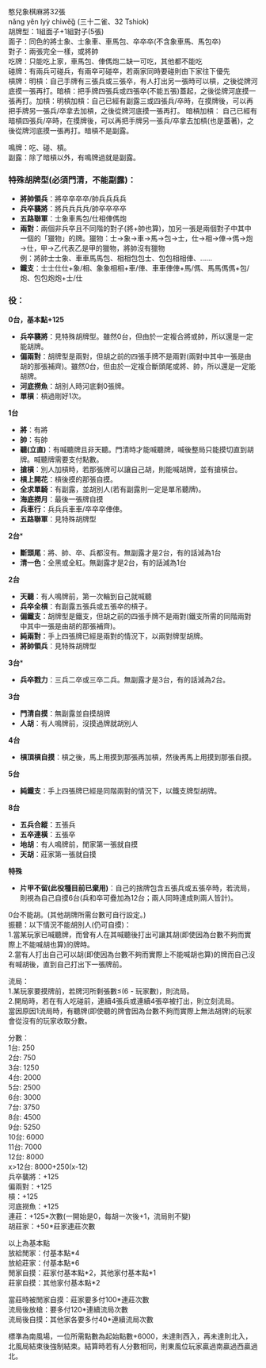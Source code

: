 憨兒象棋麻將32張  
nǎng yěn lyỳ chiwěg̏ (三十二雀、32 Tshiok)  
胡牌型：1組面子+1組對子(5張)  
面子：同色的將士象、士象車、車馬包、卒卒卒(不含象車馬、馬包卒)  
對子：兩張完全一樣，或將帥  
吃牌：只能吃上家，車馬包、俥傌炮二缺一可吃，其他都不能吃  
碰牌：有兩兵可碰兵，有兩卒可碰卒，若兩家同時要碰則由下家往下優先  
槓牌：明槓：自己手牌有三張兵或三張卒，有人打出另一張時可以槓，之後從牌河底摸一張再打。暗槓：把手牌四張兵或四張卒(不能五張)蓋起，之後從牌河底摸一張再打。加槓：明槓加槓：自己已經有副露三或四張兵/卒時，在摸牌後，可以再把手牌另一張兵/卒拿去加槓，之後從牌河底摸一張再打。 暗槓加槓： 自己已經有暗槓四張兵/卒時，在摸牌後，可以再把手牌另一張兵/卒拿去加槓(也是蓋著)，之後從牌河底摸一張再打。暗槓不是副露。

鳴牌：吃、碰、槓。  
副露：除了暗槓以外，有鳴牌過就是副露。
### 特殊胡牌型(必須門清，不能副露)：
- **將帥領兵**：將卒卒卒卒/帥兵兵兵兵
- **兵卒襲將**：將兵兵兵兵/帥卒卒卒卒
- **五路聯軍**：士象車馬包/仕相俥傌炮
- **兩對**：兩個非兵卒且不同階的對子(將+帥也算)，加另一張是兩個對子中其中一個的「獵物」的牌。獵物：士→象→車→馬→包→士，仕→相→俥→傌→炮→仕，甲→乙代表乙是甲的獵物，將帥沒有獵物  
例：將帥士士象、車車馬馬包、相相包包士、包包相相俥、......
- **鐵支**：士士仕仕+象/相、象象相相+車/俥、車車俥俥+馬/傌、馬馬傌傌+包/炮、包包炮炮+士/仕

### 役：
**0台，基本點+125**
- **兵卒襲將**：見特殊胡牌型。雖然0台，但由於一定複合將或帥，所以還是一定能胡牌。
- **偏兩對**：胡牌型是兩對，但胡之前的四張手牌不是兩對(兩對中其中一張是由胡的那張補齊)。雖然0台，但由於一定複合斷頭尾或將、帥，所以還是一定能胡牌。
- **河底撈魚**：胡別人時河底剩0張牌。
- **單槓**：槓過剛好1次。

**1台**

- **將**：有將
- **帥**：有帥
- **聽(立直)**：有喊聽牌且非天聽。門清時才能喊聽牌，喊後整局只能摸切直到胡牌。喊聽牌需要支付點數。
- **搶槓**：別人加槓時，若那張牌可以讓自己胡，則能喊胡牌，並有搶槓台。
- **槓上開花**：槓後摸的那張自摸。
- **全求單騎**：有副露，並胡別人(若有副露則一定是單吊聽牌)。
- **海底撈月**：最後一張牌自摸
- **兵車行**：兵兵兵車車/卒卒卒俥俥。
- **五路聯軍**：見特殊胡牌型

**2台***

- **斷頭尾**：將、帥、卒、兵都沒有。無副露才是2台，有的話減為1台
- **清一色**：全黑或全紅。無副露才是2台，有的話減為1台

**2台**

- **天聽**：有人鳴牌前，第一次輪到自己就喊聽
- **兵卒全槓**：有副露五張兵或五張卒的槓子。
- **偏鐵支**：胡牌型是鐵支，但胡之前的四張手牌不是兩對(鐵支所需的同階兩對中其中一張是由胡的那張補齊)。
- **純兩對**：手上四張牌已經是兩對的情況下，以兩對牌型胡牌。
- **將帥領兵**：見特殊胡牌型

**3台***

- **兵卒戮力**：三兵二卒或三卒二兵。無副露才是3台，有的話減為2台。

**3台**

- **門清自摸**：無副露並自摸胡牌
- **人胡**：有人鳴牌前，沒摸過牌就胡別人

**4台**
- **槓頂槓自摸**：槓之後，馬上用摸到那張再加槓，然後再馬上用摸到那張自摸。

**5台**

- **純鐵支**：手上四張牌已經是同階兩對的情況下，以鐵支牌型胡牌。

**8台**

- **五兵合縱**：五張兵
- **五卒連橫**：五張卒
- **地胡**：有人鳴牌前，閒家第一張就自摸
- **天胡**：莊家第一張就自摸

**特殊**

- **片甲不留(此役種目前已棄用)**：自己的捨牌包含五張兵或五張卒時，若流局，則視為自己自摸6台(兵和卒可疊加為12台；兩人同時達成則兩人皆計)。

0台不能胡。(其他胡牌所需台數可自行設定。)  
振聽：以下情況不能胡別人(仍可自摸)：  
1.當某玩家已喊聽牌，而曾有人在其喊聽後打出可讓其胡(即使因為台數不夠而實際上不能喊胡也算)的牌時。  
2.當有人打出自己可以胡(即使因為台數不夠而實際上不能喊胡也算)的牌而自己沒有喊胡後，直到自己打出下一張牌前。

流局：  
1.某玩家要摸牌前，若牌河所剩張數≤(6 - 玩家數)，則流局。  
2.開局時，若在有人吃碰前，連續4張兵或連續4張卒被打出，則立刻流局。  
當因原因1流局時，有聽牌(即使聽的牌會因為台數不夠而實際上無法胡牌)的玩家會從沒有的玩家收取分數。

分數：  
1台: 250  
2台: 750  
3台: 1250  
4台: 2000  
5台: 2500  
6台: 3000  
7台: 3750  
8台: 4500  
9台: 5250  
10台: 6000  
11台: 7000  
12台: 8000  
x>12台: 8000+250(x-12)  
兵卒襲將：+125  
偏兩對：+125  
槓：+125  
河底撈魚：+125  
連莊：+125\*次數(一開始是0，每胡一次後+1，流局則不變)  
胡莊家：+50\*莊家連莊次數  

以上為基本點  
放給閒家：付基本點\*4  
放給莊家：付基本點\*6  
閒家自摸：莊家付基本點*2，其他家付基本點\*1  
莊家自摸：其他家付基本點\*2  

當莊時被閒家自摸：莊家要多付100\*連莊次數  
流局後放槍：要多付120\*連續流局次數  
流局後自摸：其他家各要多付40\*連續流局次數  

標準為南風場，一位所需點數為起始點數+6000，未達則西入，再未達則北入，北風局結束後強制結束。結算時若有人分數相同，則東風位玩家贏過南贏過西贏過北。
